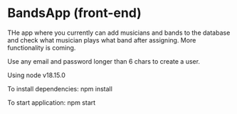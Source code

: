 <h1>BandsApp (front-end)</h1> 

THe app where you currently can add musicians and bands to the database and check what musician plays what band after assigning.
More functionality is coming. 

Use any email and password longer than 6 chars to create a user.

Using node v18.15.0

To install dependencies: npm install

To start application: npm start

